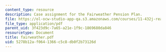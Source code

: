 ```yaml
---
content_type: resource
description: Case assignment for the Fairweather Pension Plan.
file: https://ol-ocw-studio-app-qa.s3.amazonaws.com/courses/11-432j-real-estate-capital-markets-spring-2007/5278b12af0641366c5c8db0f2b73126d_fairweather.pdf
file_type: application/pdf
parent_uid: 3f423d9c-7a65-a21e-1f9c-1869680da846
resourcetype: Document
title: fairweather.pdf
uid: 5278b12a-f064-1366-c5c8-db0f2b73126d
---
```

